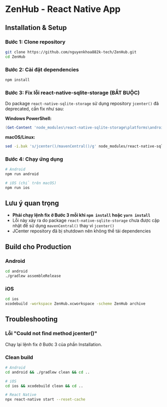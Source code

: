# ZenHub - React Native App

## Installation & Setup

### Bước 1: Clone repository
```bash
git clone https://github.com/nguyenkhoa882k-tech/ZenHub.git
cd ZenHub
```

### Bước 2: Cài đặt dependencies
```bash
npm install
```

### Bước 3: Fix lỗi react-native-sqlite-storage (BẮT BUỘC)

Do package `react-native-sqlite-storage` sử dụng repository `jcenter()` đã deprecated, cần fix như sau:

**Windows PowerShell:**
```powershell
(Get-Content 'node_modules\react-native-sqlite-storage\platforms\android\build.gradle') -replace 'jcenter\(\)', 'mavenCentral()' | Set-Content 'node_modules\react-native-sqlite-storage\platforms\android\build.gradle'
```

**macOS/Linux:**
```bash
sed -i.bak 's/jcenter()/mavenCentral()/g' node_modules/react-native-sqlite-storage/platforms/android/build.gradle
```

### Bước 4: Chạy ứng dụng
```bash
# Android
npm run android

# iOS (chỉ trên macOS)
npm run ios
```

## Lưu ý quan trọng

- **Phải chạy lệnh fix ở Bước 3 mỗi khi `npm install` hoặc `yarn install`**
- Lỗi này xảy ra do package `react-native-sqlite-storage` chưa được cập nhật để sử dụng `mavenCentral()` thay vì `jcenter()`
- JCenter repository đã bị shutdown nên không thể tải dependencies

## Build cho Production

### Android
```bash
cd android
./gradlew assembleRelease
```

### iOS
```bash
cd ios
xcodebuild -workspace ZenHub.xcworkspace -scheme ZenHub archive
```

## Troubleshooting

### Lỗi "Could not find method jcenter()"
Chạy lại lệnh fix ở Bước 3 của phần Installation.

### Clean build
```bash
# Android
cd android && ./gradlew clean && cd ..

# iOS
cd ios && xcodebuild clean && cd ..

# React Native
npx react-native start --reset-cache
```